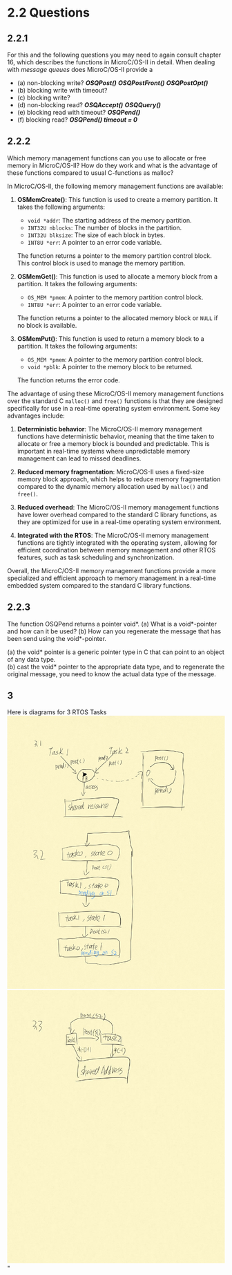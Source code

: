 # 2.2 Questions

## 2.2.1
For this and the following questions you may need to again consult 
chapter 16, which describes the functions in MicroC/OS-II in detail.
When dealing with *message queues* does MicroC/OS-II provide a

- (a) non-blocking write? ***OSQPost()*** ***OSQPostFront()*** ***OSQPostOpt()***
- (b) blocking write with timeout?
- (c) blocking write?
- (d) non-blocking read? ***OSQAccept()*** ***OSQQuery()***
- (e) blocking read with timeout? ***OSQPend()***
- (f) blocking read? ***OSQPend() timeout = 0***

## 2.2.2
Which memory management functions can you use to allocate or free
memory in MicroC/OS-II? How do they work and what is the advantage
of these functions compared to usual C-functions as malloc?

In MicroC/OS-II, the following memory management functions are available:

1. **OSMemCreate()**: This function is used to create a memory partition. It takes the following arguments:
   - `void *addr`: The starting address of the memory partition.
   - `INT32U nblocks`: The number of blocks in the partition.
   - `INT32U blksize`: The size of each block in bytes.
   - `INT8U *err`: A pointer to an error code variable.

   The function returns a pointer to the memory partition control block. This control block is used to manage the memory partition.

2. **OSMemGet()**: This function is used to allocate a memory block from a partition. It takes the following arguments:
   - `OS_MEM *pmem`: A pointer to the memory partition control block.
   - `INT8U *err`: A pointer to an error code variable.

   The function returns a pointer to the allocated memory block or `NULL` if no block is available.

3. **OSMemPut()**: This function is used to return a memory block to a partition. It takes the following arguments:
   - `OS_MEM *pmem`: A pointer to the memory partition control block.
   - `void *pblk`: A pointer to the memory block to be returned.

   The function returns the error code.

The advantage of using these MicroC/OS-II memory management functions over the standard C `malloc()` and `free()` functions is that they are designed specifically for use in a real-time operating system environment. Some key advantages include:

1. **Deterministic behavior**: The MicroC/OS-II memory management functions have deterministic behavior, meaning that the time taken to allocate or free a memory block is bounded and predictable. This is important in real-time systems where unpredictable memory management can lead to missed deadlines.

2. **Reduced memory fragmentation**: MicroC/OS-II uses a fixed-size memory block approach, which helps to reduce memory fragmentation compared to the dynamic memory allocation used by `malloc()` and `free()`.

3. **Reduced overhead**: The MicroC/OS-II memory management functions have lower overhead compared to the standard C library functions, as they are optimized for use in a real-time operating system environment.

4. **Integrated with the RTOS**: The MicroC/OS-II memory management functions are tightly integrated with the operating system, allowing for efficient coordination between memory management and other RTOS features, such as task scheduling and synchronization.

Overall, the MicroC/OS-II memory management functions provide a more specialized and efficient approach to memory management in a real-time embedded system compared to the standard C library functions.

## 2.2.3
The function OSQPend returns a pointer void*.
(a) What is a void*-pointer and how can it be used?
(b) How can you regenerate the message that has been send using the void*-pointer.

(a) the void* pointer is a generic pointer type in C that can point to an object of any data type.  
(b) cast the void* pointer to the appropriate data type, and to regenerate the original message, you need to know the actual data type of the message.

## 3
Here is diagrams for 3 RTOS Tasks
![p1](Page1.jpg/ "p1")
![p2](page2.jpg "p2")
"